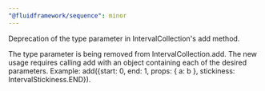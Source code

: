 ```yaml
---
"@fluidframework/sequence": minor
---
```


Deprecation of the type parameter in IntervalCollection's add method.

The type parameter is being removed from IntervalCollection.add. The new usage requires calling add with an object containing each of the desired parameters.
Example: add({start: 0, end: 1, props: { a: b }, stickiness: IntervalStickiness.END}).
